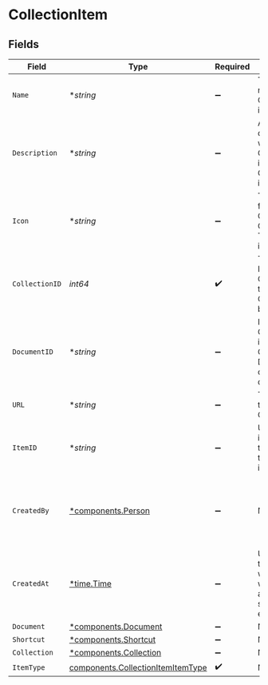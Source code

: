 # CollectionItem


## Fields

| Field                                                                                  | Type                                                                                   | Required                                                                               | Description                                                                            | Example                                                                                |
| -------------------------------------------------------------------------------------- | -------------------------------------------------------------------------------------- | -------------------------------------------------------------------------------------- | -------------------------------------------------------------------------------------- | -------------------------------------------------------------------------------------- |
| `Name`                                                                                 | **string*                                                                              | :heavy_minus_sign:                                                                     | The optional name of the Collection item.                                              |                                                                                        |
| `Description`                                                                          | **string*                                                                              | :heavy_minus_sign:                                                                     | A helpful description of why this CollectionItem is in the Collection that it's in.    |                                                                                        |
| `Icon`                                                                                 | **string*                                                                              | :heavy_minus_sign:                                                                     | The emoji icon for this CollectionItem. Only used for Text type items.                 |                                                                                        |
| `CollectionID`                                                                         | *int64*                                                                                | :heavy_check_mark:                                                                     | The Collection ID of the Collection that this CollectionItem belongs in.               |                                                                                        |
| `DocumentID`                                                                           | **string*                                                                              | :heavy_minus_sign:                                                                     | If this CollectionItem is indexed, the Glean Document ID of that document.             |                                                                                        |
| `URL`                                                                                  | **string*                                                                              | :heavy_minus_sign:                                                                     | The URL of this CollectionItem.                                                        |                                                                                        |
| `ItemID`                                                                               | **string*                                                                              | :heavy_minus_sign:                                                                     | Unique identifier for the item within the Collection it belongs to.                    |                                                                                        |
| `CreatedBy`                                                                            | [*components.Person](../../models/components/person.md)                                | :heavy_minus_sign:                                                                     | N/A                                                                                    | {<br/>"name": "George Clooney",<br/>"obfuscatedId": "abc123"<br/>}                     |
| `CreatedAt`                                                                            | [*time.Time](https://pkg.go.dev/time#Time)                                             | :heavy_minus_sign:                                                                     | Unix timestamp for when the item was first added (in seconds since epoch UTC).         |                                                                                        |
| `Document`                                                                             | [*components.Document](../../models/components/document.md)                            | :heavy_minus_sign:                                                                     | N/A                                                                                    |                                                                                        |
| `Shortcut`                                                                             | [*components.Shortcut](../../models/components/shortcut.md)                            | :heavy_minus_sign:                                                                     | N/A                                                                                    |                                                                                        |
| `Collection`                                                                           | [*components.Collection](../../models/components/collection.md)                        | :heavy_minus_sign:                                                                     | N/A                                                                                    |                                                                                        |
| `ItemType`                                                                             | [components.CollectionItemItemType](../../models/components/collectionitemitemtype.md) | :heavy_check_mark:                                                                     | N/A                                                                                    |                                                                                        |